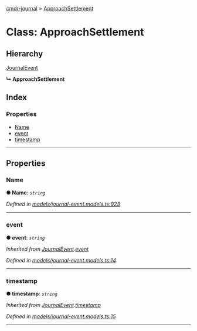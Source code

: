 [cmdr-journal](../README.md) > [ApproachSettlement](../classes/approachsettlement.md)



# Class: ApproachSettlement

## Hierarchy


 [JournalEvent](journalevent.md)

**↳ ApproachSettlement**







## Index

### Properties

* [Name](approachsettlement.md#name)
* [event](approachsettlement.md#event)
* [timestamp](approachsettlement.md#timestamp)



---
## Properties
<a id="name"></a>

###  Name

**●  Name**:  *`string`* 

*Defined in [models/journal-event.models.ts:923](https://github.com/chrisbruford/cmdr-journal/blob/0588b1f/src/models/journal-event.models.ts#L923)*





___

<a id="event"></a>

###  event

**●  event**:  *`string`* 

*Inherited from [JournalEvent](journalevent.md).[event](journalevent.md#event)*

*Defined in [models/journal-event.models.ts:14](https://github.com/chrisbruford/cmdr-journal/blob/0588b1f/src/models/journal-event.models.ts#L14)*





___

<a id="timestamp"></a>

###  timestamp

**●  timestamp**:  *`string`* 

*Inherited from [JournalEvent](journalevent.md).[timestamp](journalevent.md#timestamp)*

*Defined in [models/journal-event.models.ts:15](https://github.com/chrisbruford/cmdr-journal/blob/0588b1f/src/models/journal-event.models.ts#L15)*





___


